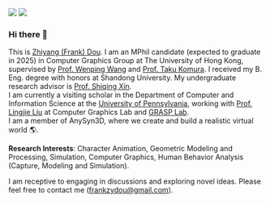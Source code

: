 [![](https://img.shields.io/badge/website-orange?&style=for-the-badge&logo=Google%20chrome&logoColor=white)](https://frank-zy-dou.github.io/index.html)
[![](https://img.shields.io/badge/google%20scholar-%234285F4.svg?&style=for-the-badge&logo=google-scholar&logoColor=white)](https://scholar.google.com/citations?user=SLRYlKsAAAAJ&hl=en)

### Hi there 👋
This is [Zhiyang (Frank) Dou](https://frank-zy-dou.github.io/). I am an MPhil candidate (expected to graduate in 2025) in Computer Graphics Group at The University of Hong Kong, supervised by [Prof. Wenping Wang](https://www.cs.hku.hk/people/academic-staff/wenping) and [Prof. Taku Komura](https://www.cs.hku.hk/index.php/people/academic-staff/taku). I received my B. Eng. degree with honors at Shandong University. My undergraduate research advisor is [Prof. Shiqing Xin](https://irc.cs.sdu.edu.cn/~shiqing/index.html).<br>
I am currently a visiting scholar in the Department of Computer and Information Science at the [University of Pennsylvania](https://www.upenn.edu/), working with [Prof. Lingjie Liu](https://lingjie0206.github.io/) at Computer Graphics Lab and [GRASP Lab](https://www.grasp.upenn.edu/).<br>
I am a member of AnySyn3D, where we create and build a realistic virtual world 🌎.

**Research Interests**: Character Animation, Geometric Modeling and Processing, Simulation, Computer Graphics, Human Behavior Analysis (Capture, Modeling and Simulation).

I am receptive to engaging in discussions and exploring novel ideas. Please feel free to contact me (frankzydou@gmail.com).

